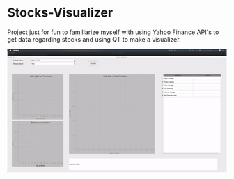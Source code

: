 # Stocks-Visualizer

Project just for fun to familiarize myself with using Yahoo Finance API's to get data regarding stocks and using QT to make a visualizer.

![](https://github.com/barskhianfannie/Stocks-Visualizer/blob/main/stocks.gif)
